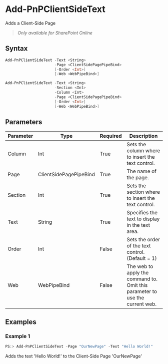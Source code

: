 # Add-PnPClientSideText
Adds a Client-Side Page
>*Only available for SharePoint Online*
## Syntax
```powershell
Add-PnPClientSideText -Text <String>
                      -Page <ClientSidePagePipeBind>
                      [-Order <Int>]
                      [-Web <WebPipeBind>]
```


```powershell
Add-PnPClientSideText -Text <String>
                      -Section <Int>
                      -Column <Int>
                      -Page <ClientSidePagePipeBind>
                      [-Order <Int>]
                      [-Web <WebPipeBind>]
```


## Parameters
Parameter|Type|Required|Description
---------|----|--------|-----------
|Column|Int|True|Sets the column where to insert the text control.|
|Page|ClientSidePagePipeBind|True|The name of the page.|
|Section|Int|True|Sets the section where to insert the text control.|
|Text|String|True|Specifies the text to display in the text area.|
|Order|Int|False|Sets the order of the text control. (Default = 1)|
|Web|WebPipeBind|False|The web to apply the command to. Omit this parameter to use the current web.|
## Examples

### Example 1
```powershell
PS:> Add-PnPClientSideText -Page "OurNewPage" -Text "Hello World!"
```
Adds the text 'Hello World!' to the Client-Side Page 'OurNewPage'
